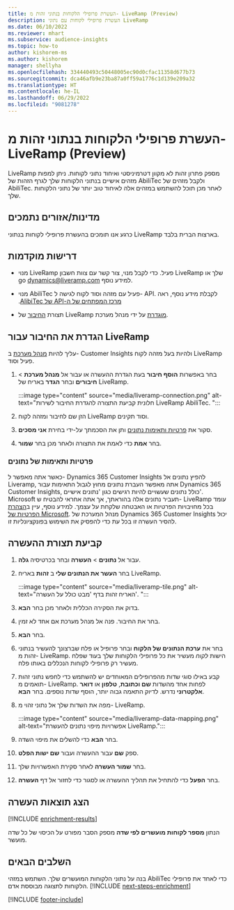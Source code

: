 ```yaml
---
title: העשרת פרופילי הלקוחות בנתוני זהות מ- LiveRamp‏ (Preview)
description: העשרת פרופילי לקוחות עם נתוני LiveRamp
ms.date: 06/10/2022
ms.reviewer: mhart
ms.subservice: audience-insights
ms.topic: how-to
author: kishorem-ms
ms.author: kishorem
manager: shellyha
ms.openlocfilehash: 334440493c50448005ec90d0cfac11358d677b73
ms.sourcegitcommit: dca46afb9e23ba87a0ff59a1776c1d139e209a32
ms.translationtype: HT
ms.contentlocale: he-IL
ms.lasthandoff: 06/29/2022
ms.locfileid: "9081278"
---
```

# <a name="enrich-customer-profiles-with-identity-data-from-liveramp-preview"></a>העשרת פרופילי הלקוחות בנתוני זהות מ- LiveRamp‏ (Preview)

LiveRamp מספק פתרון זהות לא מקוון דטרמיניסטי ואיחוד נתוני לקוחות. ניתן למפות מזהים אישיים בנתוני הלקוחות שלך לגרף הזהות של AbiliTec ולקבל מזהים של AbiliTec. לאחר מכן תוכל להשתמש במזהים אלה לאיחוד טוב יותר של נתוני הלקוחות שלך.

## <a name="supported-countriesregions"></a>מדינות/אזורים נתמכים

כרגע אנו תומכים בהעשרת פרופילי לקוחות בנתוני LiveRamp בארצות הברית בלבד.

## <a name="prerequisites"></a>דרישות מוקדמות

- מנוי LiveRamp פעיל. כדי לקבל מנוי, צור קשר עם צוות חשבון LiveRamp שלך או go [dynamics@liveramp.com](mailto:dynamics@liveramp.com) למידע נוסף.

- מנוי AbiliTec פעיל עם מזהה וסוד לקוח לגישה ל- API. לקבלת מידע נוסף, ראה ‏‫[מרכז המפתחים של ה-API של AlibiTec](https://developers.liveramp.com/abilitec-api/).

- תצורת [החיבור](connections.md) של LiveRamp [מוגדרת](#configure-the-connection-for-liveramp) על ידי מנהל מערכת.

## <a name="configure-the-connection-for-liveramp"></a>הגדרת את החיבור עבור LiveRamp

עליך להיות [מנהל מערכת](permissions.md#admin) ב- Customer Insights ולהיות בעל מזהה לקוח LiveRamp פעיל וסוד.

1. בחר באפשרות **הוסף חיבור** בעת הגדרת ההעשרה או עבור אל **מנהל מערכת** > **חיבורים** ובחר **הגדר** באריח של LiveRamp.

   :::image type="content" source="media/liveramp-connection.png" alt-text="חלונית קביעת התצורה להגדרת החיבור לשירות LiveRamp AbiliTec. ":::

1. הזן שם לחיבור ומזהה לקוח LiveRamp וסוד תקינים.

1. סקור את [פרטיות ותאימות נתונים](#data-privacy-and-compliance) ותן את הסכמתך על-ידי בחירת **אני מסכים**.

1. בחר **אמת** כדי לאמת את התצורה ולאחר מכן בחר **שמור**.

### <a name="data-privacy-and-compliance"></a>פרטיות ותאימות של נתונים

כאשר אתה מאפשר ל- Dynamics 365 Customer Insights להפיץ נתונים אל Liveramp, אתה מאפשר העברת נתונים מחוץ לגבול התאימות עבור Dynamics 365 Customer Insights, כולל נתונים שעשויים להיות רגישים כגון 'נתונים אישיים'. Microsoft תעביר נתונים אלה בהוראתך, אך אתה אחראי להבטיח ש- LiveRamp עומד בכל מחויבויות הפרטיות או האבטחה שלקחת על עצמך. למידע נוסף, עיין ב[הצהרת הפרטיות של Microsoft](https://go.microsoft.com/fwlink/?linkid=396732). מנהל המערכת של Dynamics 365 Customer Insights יכול להסיר העשרה זו בכל עת כדי להפסיק את השימוש בפונקציונליות זו.

## <a name="configure-the-enrichment"></a>קביעת תצורת ההעשרה

1. עבור אל **נתונים** > **העשרה** ובחר בכרטיסיה **גלה**.

1. בחר **העשר את הנתונים שלי** ב **זהות** באריח LiveRamp.

   :::image type="content" source="media/liveramp-tile.png" alt-text="האריח זהות בדף 'מבט כולל על העשרה'. ":::

1. בדוק את הסקירה הכללית ולאחר מכן בחר **הבא**.

1. בחר את החיבור. פנה אל מנהל מערכת אם אחד לא זמין.

1. בחר **הבא**.

1. בחר את **ערכת הנתונים של הלקוח** ובחר פרופיל או פלח שברצונך להעשיר בנתוני זהות מ- LiveRamp. הישות *לקוח* מעשיר את כל פרופילי הלקוחות שלך בעוד שפלח מעשיר רק פרופילי לקוחות הנכללים באותו פלח.

1. קבע באילו סוגי שדות מהפרופילים המאוחדים יש להשתמש כדי לחפש נתוני זהות תואמים מ- LiveRamp. לפחות אחד מהשדות **שם וכתובת**, **טלפון** או **דואר אלקטרוני** נדרש. לדיוק התאמה גבוה יותר, הוסף שדות נוספים. בחר **הבא**.

1. מפה את השדות שלך אל נתוני זהוי מ- LiveRamp.

   :::image type="content" source="media/liveramp-data-mapping.png" alt-text="אפשרויות מיפוי נתונים להעשרת LiveRamp.":::

1. בחר **הבא** כדי להשלים את מיפוי השדה.

1. ספק **שם** עבור ההעשרה ועבור **שם ישות הפלט**.

1. בחר **שמור העשרה** לאחר סקירת האפשרויות שלך.

1. בחר **הפעל** כדי להתחיל את תהליך ההעשרה או לסגור כדי לחזור אל דף **העשרה**.

## <a name="view-enrichment-results"></a>הצג תוצאות העשרה

[!INCLUDE [enrichment-results](includes/enrichment-results.md)]

הנתון **מספר לקוחות מועשרים לפי שדה** מספק הסבר מפורט על הכיסוי של כל שדה מועשר.

## <a name="next-steps"></a>‏‫השלבים הבאים‬

בנה על נתוני הלקוחות המועשרים שלך. השתמש במזהי AbiliTec כדי לאחד את פרופילי הלקוחות לתצוגה מבוססת אדם.
[!INCLUDE [next-steps-enrichment](includes/next-steps-enrichment.md)]

[!INCLUDE [footer-include](includes/footer-banner.md)]
